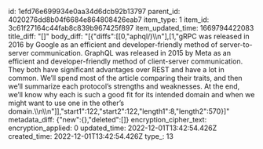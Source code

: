 id: 1efd76e699934e0aa34d6dcb92b13797
parent_id: 4020276dd8b04f6684e864808426eab7
item_type: 1
item_id: 3c61f27164c44fab8c839b967425f897
item_updated_time: 1669794422083
title_diff: "[]"
body_diff: "[{\"diffs\":[[0,\"aphql/)\\\n\"],[1,\"gRPC was released in 2016 by Google as an efficient and developer-friendly method of server-to-server communication. GraphQL was released in 2015 by Meta as an efficient and developer-friendly method of client-server communication. They both have significant advantages over REST and have a lot in common. We’ll spend most of the article comparing their traits, and then we’ll summarize each protocol’s strengths and weaknesses. At the end, we’ll know why each is such a good fit for its intended domain and when we might want to use one in the other’s domain.\\\n\\\n\"]],\"start1\":122,\"start2\":122,\"length1\":8,\"length2\":570}]"
metadata_diff: {"new":{},"deleted":[]}
encryption_cipher_text: 
encryption_applied: 0
updated_time: 2022-12-01T13:42:54.426Z
created_time: 2022-12-01T13:42:54.426Z
type_: 13